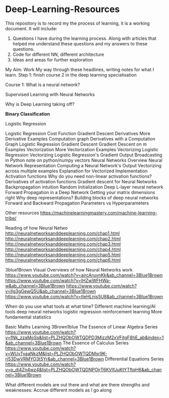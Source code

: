 # Deep-Learning-Resources

This repository is to record my the process of learning, it is a working document. It will include:
  1. Questions I have during the learning process. Along with articles that helped me understand these questions and my answers to these questions.
  2. Code for different NN, different architecture
  3. Ideas and areas for further exploration

My Aim: Work My way through these headlines, writing notes for what I learn. 
Step 1: finish course 2 in the deep learning specialisation

Course 1:
What is a neural network?

Supervised Learning with Neural Networks

Why is Deep Learning taking off?

**Binary Classification**

Logistic Regression

Logistic Regression Cost Function
Gradient Descent
Derivatives
More Derivative Examples
Computation graph
Derivatives with a Computation Graph
Logistic Regression Gradient Descent
Gradient Descent on m Examples
Vectorization
More Vectorization Examples
Vectorizing Logistic Regression
Vectorizing Logistic Regression's Gradient Output
Broadcasting in Python
note on python/numpy vectors
Neural Networks Overview
Neural Network Representation
Computing a Neural Network's Output
Vectorizing across multiple examples
Explanation for Vectorized Implementation
Activation functions
Why do you need non-linear activation functions?
Derivatives of activation functions
Gradient descent for Neural Networks
Backpropagation intuition
Random Initialization
Deep L-layer neural network
Forward Propagation in a Deep Network
Getting your matrix dimensions right
Why deep representations?
Building blocks of deep neural networks
Forward and Backward Propagation
Parameters vs Hyperparameters

Other resources
https://machinelearningmastery.com/machine-learning-tribe/

Reading of how Neural Netwo
http://neuralnetworksanddeeplearning.com/chap1.html
http://neuralnetworksanddeeplearning.com/chap2.html
http://neuralnetworksanddeeplearning.com/chap3.html
http://neuralnetworksanddeeplearning.com/chap4.html
http://neuralnetworksanddeeplearning.com/chap5.html
http://neuralnetworksanddeeplearning.com/chap6.html

3blue1Brown Visual Overviews of how Neural Networks work
https://www.youtube.com/watch?v=aircAruvnKk&ab_channel=3Blue1Brown 
https://www.youtube.com/watch?v=IHZwWFHWa-w&ab_channel=3Blue1Brown
https://www.youtube.com/watch?v=Ilg3gGewQ5U&ab_channel=3Blue1Brown
https://www.youtube.com/watch?v=tIeHLnjs5U8&ab_channel=3Blue1Brown

When do you use what tools at what time?
Different machine learning/AI tools
  deep neural networks
  logistic regression
  reinforcement learning
  More fundamental statistics
  
  
Basic Maths Learning
3Brown1blue
The Essence of Linear Algebra Series
https://www.youtube.com/watch?v=fNk_zzaMoSs&list=PLZHQObOWTQDPD3MizzM2xVFitgF8hE_ab&index=1&ab_channel=3Blue1Brown
The Essence of Calculus Series
https://www.youtube.com/watch?v=WUvTyaaNkzM&list=PLZHQObOWTQDMsr9K-rj53DwVRMYO3t5Yr&ab_channel=3Blue1Brown
Differential Equations Series
https://www.youtube.com/watch?v=p_di4Zn4wz4&list=PLZHQObOWTQDNPOjrT6KVlfJuKtYTftqH6&ab_channel=3Blue1Brown



  
What different models are out there and what are there strengths and weaknesses: Accrue different models as I go along

